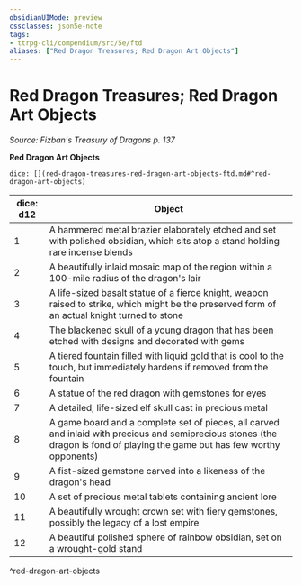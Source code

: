 ```yaml
---
obsidianUIMode: preview
cssclasses: json5e-note
tags:
- ttrpg-cli/compendium/src/5e/ftd
aliases: ["Red Dragon Treasures; Red Dragon Art Objects"]
---
```

# Red Dragon Treasures; Red Dragon Art Objects
*Source: Fizban's Treasury of Dragons p. 137* 

**Red Dragon Art Objects**

`dice: [](red-dragon-treasures-red-dragon-art-objects-ftd.md#^red-dragon-art-objects)`

| dice: d12 | Object |
|-----------|--------|
| 1 | A hammered metal brazier elaborately etched and set with polished obsidian, which sits atop a stand holding rare incense blends |
| 2 | A beautifully inlaid mosaic map of the region within a 100-mile radius of the dragon's lair |
| 3 | A life-sized basalt statue of a fierce knight, weapon raised to strike, which might be the preserved form of an actual knight turned to stone |
| 4 | The blackened skull of a young dragon that has been etched with designs and decorated with gems |
| 5 | A tiered fountain filled with liquid gold that is cool to the touch, but immediately hardens if removed from the fountain |
| 6 | A statue of the red dragon with gemstones for eyes |
| 7 | A detailed, life-sized elf skull cast in precious metal |
| 8 | A game board and a complete set of pieces, all carved and inlaid with precious and semiprecious stones (the dragon is fond of playing the game but has few worthy opponents) |
| 9 | A fist-sized gemstone carved into a likeness of the dragon's head |
| 10 | A set of precious metal tablets containing ancient lore |
| 11 | A beautifully wrought crown set with fiery gemstones, possibly the legacy of a lost empire |
| 12 | A beautiful polished sphere of rainbow obsidian, set on a wrought-gold stand |
^red-dragon-art-objects